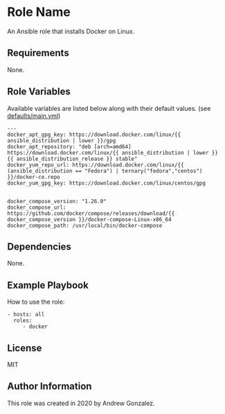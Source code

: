 Role Name
=========

An Ansible role that installs Docker on Linux.

Requirements
------------

None.

Role Variables
--------------
Available variables are listed below along with their default values. (see [defaults/main.yml](defaults/main.yml))
```
---
docker_apt_gpg_key: https://download.docker.com/linux/{{ ansible_distribution | lower }}/gpg
docker_apt_repository: "deb [arch=amd64] https://download.docker.com/linux/{{ ansible_distribution | lower }} {{ ansible_distribution_release }} stable"
docker_yum_repo_url: https://download.docker.com/linux/{{ (ansible_distribution == "Fedora") | ternary("fedora","centos") }}/docker-ce.repo
docker_yum_gpg_key: https://download.docker.com/linux/centos/gpg


docker_compose_version: "1.26.0"
docker_compose_url: https://github.com/docker/compose/releases/download/{{ docker_compose_version }}/docker-compose-Linux-x86_64
docker_compose_path: /usr/local/bin/docker-compose
```

Dependencies
------------

None.

Example Playbook
----------------

How to use the role:

    - hosts: all
      roles:
         - docker

License
-------

MIT

Author Information
------------------

This role was created in 2020 by Andrew Gonzalez.
